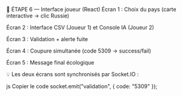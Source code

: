 
💬 ÉTAPE 6 — Interface joueur (React)
Écran 1 : Choix du pays (carte interactive → clic Russie)

Écran 2 : Interface CSV (Joueur 1) et Console IA (Joueur 2)

Écran 3 : Validation + alerte fuite

Écran 4 : Coupure simultanée (code 5309 → success/fail)

Écran 5 : Message final écologique

💡 Les deux écrans sont synchronisés par Socket.IO :

js
Copier le code
socket.emit("validation", { code: "5309" });

